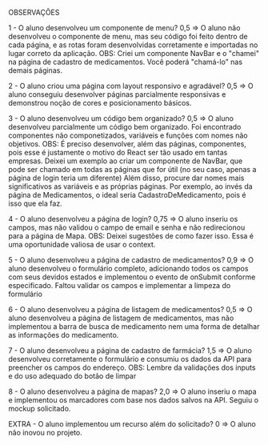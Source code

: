 OBSERVAÇÕES


1 - O aluno desenvolveu um componente de menu?
0,5 => O aluno não desenvolveu o componente de menu, mas seu código foi feito dentro de cada página, e as rotas foram desenvolvidas corretamente e importadas no lugar correto da aplicação.
OBS: Criei um componente NavBar e o "chamei" na página de cadastro de medicamentos. Você poderá "chamá-lo" nas demais páginas.

2 - O aluno criou uma página com layout responsivo e agradável?
0,5 => O aluno conseguiu desenvolver páginas  parcialmente responsivas e demonstrou noção de cores e posicionamento básicos.

3 - O aluno desenvolveu um código bem organizado?
0,5 => O aluno desenvolveu parcialmente um código bem organizado. Foi encontrado componentes não componetizados, variáveis e funções com nomes não objetivos.
OBS: É preciso desenvolver, além das páginas, componentes, pois esse é justamente o motivo do React ser tão usado em tantas empresas. Deixei um exemplo ao criar um componente de NavBar, que pode ser chamado em todas as páginas que for útil (no seu caso, apenas a página de login teria um diferente)
Além disso, procure dar nomes mais significativos as variáveis e as próprias páginas. Por exemplo, ao invés da página de Medicamentos, o ideal seria CadastroDeMedicamento, pois é isso que ela faz.

4 - O aluno desenvolveu a página de login?
0,75 => O aluno inseriu os campos, mas não validou o campo de email e senha e não redirecionou para a página de Mapa.
OBS: Deixei sugestões de como fazer isso. Essa é uma oportunidade valiosa de usar o context.

5 - O aluno desenvolveu a página de cadastro de medicamentos?
0,9 => O aluno desenvolveu o formulário completo, adicionando todos os campos com seus devidos estados e implementou o evento de onSubmit conforme especificado. Faltou validar os campos e implementar a limpeza do formulário

6 - O aluno desenvolveu a página de listagem de medicamentos?
0,5 => O aluno desenvolveu a página de listagem de medicamentos, mas não implementou a barra de busca de medicamento nem uma forma de detalhar as informações do medicamento.

7 - O aluno desenvolveu a página de cadastro de farmácia?
1,5 => O aluno desenvolveu corretamente o formulário e consumiu os dados da API para preencher os campos do endereço.
OBS: Lembre da validações dos inputs e do uso adequado do botão de limpar

8 - O aluno desenvolveu a página de mapas? 
2,0 => O aluno inseriu o mapa e implementou os marcadores com base nos dados salvos na API. Seguiu o mockup solicitado.

EXTRA - O aluno implementou um recurso além do solicitado?
0 => O aluno não inovou no projeto.
